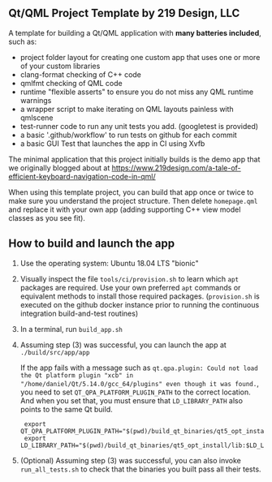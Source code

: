## Qt/QML Project Template by 219 Design, LLC

A template for building a Qt/QML application with **many batteries included**,
such as:

 - project folder layout for creating one custom app that uses one or more of your custom libraries
 - clang-format checking of C++ code
 - qmlfmt checking of QML code
 - runtime "flexible asserts" to ensure you do not miss any QML runtime warnings
 - a wrapper script to make iterating on QML layouts painless with qmlscene
 - test-runner code to run any unit tests you add. (googletest is provided)
 - a basic '.github/workflow' to run tests on github for each commit
 - a basic GUI Test that launches the app in CI using Xvfb

The minimal application that this project initially builds is the demo app that
we originally blogged about at
https://www.219design.com/a-tale-of-efficient-keyboard-navigation-code-in-qml/

When using this template project, you can build that app once or twice to make
sure you understand the project structure. Then delete `homepage.qml` and
replace it with your own app (adding supporting C++ view model classes as you
see fit).

## How to build and launch the app

1. Use the operating system: Ubuntu 18.04 LTS "bionic"

2. Visually inspect the file `tools/ci/provision.sh` to learn which `apt`
   packages are required. Use your own preferred `apt` commands or equivalent
   methods to install those required packages. (`provision.sh` is executed on
   the github docker instance prior to running the continuous integration
   build-and-test routines)

3. In a terminal, run `build_app.sh`

4. Assuming step (3) was successful, you can launch the app at
   `./build/src/app/app`

   If the app fails with a message such as `qt.qpa.plugin: Could not
   load the Qt platform plugin "xcb" in
   "/home/daniel/Qt/5.14.0/gcc_64/plugins" even though it was found.`,
   you need to set `QT_QPA_PLATFORM_PLUGIN_PATH` to the correct
   location. And when you set that, you must ensure that
   `LD_LIBRARY_PATH` also points to the same Qt build.

        export QT_QPA_PLATFORM_PLUGIN_PATH="$(pwd)/build_qt_binaries/qt5_opt_install/plugins/platforms
        export LD_LIBRARY_PATH="$(pwd)/build_qt_binaries/qt5_opt_install/lib:$LD_LIBRARY_PATH"

5. (Optional) Assuming step (3) was successful, you can also invoke
   `run_all_tests.sh` to check that the binaries you built pass all their tests.
